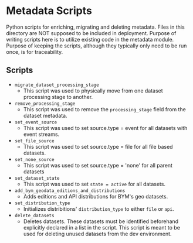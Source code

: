 Metadata Scripts
===================

Python scripts for enriching, migrating and deleting metadata. Files in this directory are NOT supposed to be included in deployment.
Purpose of writing scripts here is to utilize existing code in the metadata module. Purpose of keeping the scripts, although they typically only need to be run once,
is for traceability.

## Scripts

* `migrate_dataset_processing_stage`
  * This script was used to physically move from one dataset processing stage to another.
* `remove_processing_stage`
  * This script was used to remove the `processing_stage` field from the dataset metadata.
* `set_event_source`
  * This script was used to set source.type = event for all datasets with event streams.
* `set_file_source`
  * This script was used to set source.type = file for all file based datasets.
* `set_none_source`
  * This script was used to set source.type = 'none' for all parent datasets
* `set_dataset_state`
  * This script was used to set `state = active` for all datasets.
* `add_bym_geodata_editions_and_distributions`
  * Adds editions and API distributions for BYM's geo datasets.
* `set_distribution_type`
  * Initializes distribitions' `distribution_type` to either `file` or `api`.
* `delete_datasets`
  * Deletes datasets. These datasets must be identified beforehand explicitly declared in a list in the script. This script is meant to be used for deleting unused datasets from the dev environment.
